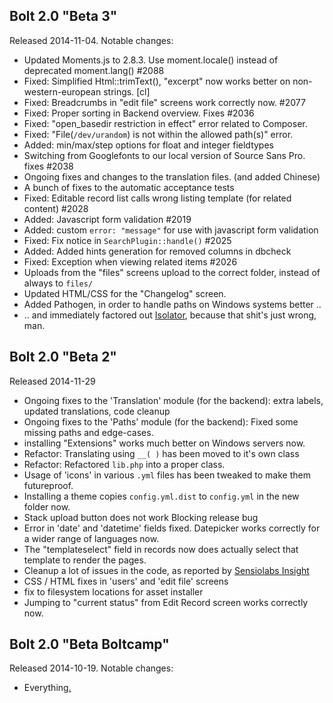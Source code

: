 Bolt 2.0 "Beta 3" 
-----------------

Released 2014-11-04. Notable changes: 

- Updated Moments.js to 2.8.3. Use moment.locale() instead of deprecated moment.lang() #2088
- Fixed: Simplified Html::trimText(), "excerpt" now works better on non-western-european strings. [cl]
- Fixed: Breadcrumbs in "edit file" screens work correctly now. #2077
- Fixed: Proper sorting in Backend overview. Fixes #2036
- Fixed: "open_basedir restriction in effect" error related to Composer.
- Fixed: "File(`/dev/urandom`) is not within the allowed path(s)" error. 
- Added: min/max/step options for float and integer fieldtypes
- Switching from Googlefonts to our local version of Source Sans Pro. fixes #2038
- Ongoing fixes and changes to the translation files. (and added Chinese)
- A bunch of fixes to the automatic acceptance tests
- Fixed: Editable record list calls wrong listing template (for related content) #2028
- Added: Javascript form validation #2019
- Added: custom `error: "message"` for use with javascript form validation
- Fixed: Fix notice in `SearchPlugin::handle()` #2025
- Added: Added hints generation for removed columns in dbcheck 
- Fixed: Exception when viewing related items #2026
- Uploads from the "files" screens upload to the correct folder, instead of always to `files/`
- Updated HTML/CSS for the "Changelog" screen.
- Added Pathogen, in order to handle paths on Windows systems better ..
- .. and immediately factored out [Isolator](https://github.com/IcecaveStudios/isolator), because that shit's just wrong, man. 

Bolt 2.0 "Beta 2" 
-----------------

Released 2014-11-29

- Ongoing fixes to the 'Translation' module (for the backend): extra labels, updated translations, code cleanup
- Ongoing fixes to the 'Paths' module (for the backend): Fixed some missing paths and edge-cases.
- installing "Extensions" works much better on Windows servers now.
- Refactor: Translating using `__( )` has been moved to it's own class
- Refactor: Refactored `lib.php` into a proper class.
- Usage of 'icons' in various `.yml` files has been tweaked to make them futureproof. 
- Installing a theme copies `config.yml.dist` to `config.yml` in the new folder now.
- Stack upload button does not work  Blocking release bug
- Error in 'date' and 'datetime' fields fixed. Datepicker works correctly for a wider range of languages now.
- The "templateselect" field in records now does actually select that template to render the pages. 
- Cleanup a lot of issues in the code, as reported by [Sensiolabs Insight](https://insight.sensiolabs.com/projects/4d1713e3-be44-4c2e-ad92-35f65eee6bd5)
- CSS / HTML fixes in 'users' and 'edit file' screens
- fix to filesystem locations for asset installer  
- Jumping to "current status" from Edit Record screen works correctly now.

Bolt 2.0 "Beta Boltcamp" 
------------------------

Released 2014-10-19. Notable changes: 

- Everything[.](http://sandvoxxcheap.com/wp-content/uploads/2014/07/ZPWb7iM.gif) 
